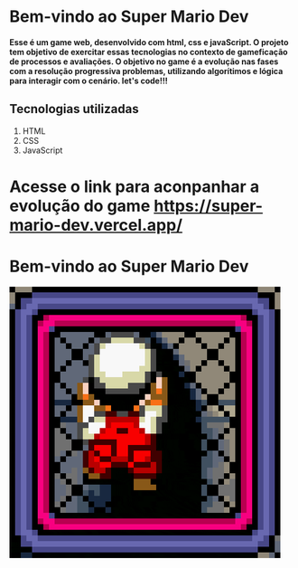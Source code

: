# Bem-vindo ao Super Mario Dev
#### Esse é um game web, desenvolvido com html, css e javaScript. O projeto tem objetivo de exercitar essas tecnologias no contexto de gameficação de processos e avaliações. O objetivo no game é a evolução nas fases com a resolução progressiva problemas, utilizando algorítimos e lógica para interagir com o cenário. let's code!!!

## Tecnologias utilizadas

1. HTML
2. CSS
3. JavaScript

<!-- ![SuperMario](https://raw.githubusercontent.com/antoniojobs/super-mario-dev/main/mario.gif) -->
# Acesse o link para aconpanhar a evolução do game https://super-mario-dev.vercel.app/
# Bem-vindo ao Super Mario Dev
![SuperMario](./assets-readme/mario.gif)
